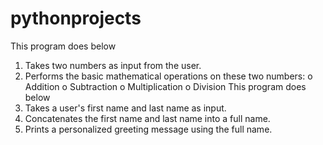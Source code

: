 # pythonprojects
This program does below
1.  Takes two numbers as input from the user.
2.  Performs the basic mathematical operations on these two numbers:
o	Addition
o	Subtraction
o	Multiplication
o	Division
This program does below
1.  Takes a user's first name and last name as input.
2.  Concatenates the first name and last name into a full name.
3.  Prints a personalized greeting message using the full name.
